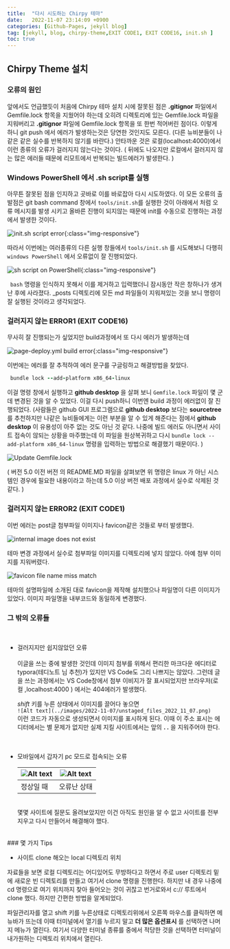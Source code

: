 ```yaml
---
title:  "다시 시도하는 Chirpy 테마"  
date:   2022-11-07 23:14:09 +0900
categories: [Github-Pages, jekyll blog]
tag: [jekyll, blog, chirpy-theme,EXIT CODE1, EXIT CODE16, init.sh ]
toc: true
---
```


## Chirpy Theme 설치

### 오류의 원인

앞에서도 언급했듯이 처음에 Chirpy 테마 설치 시에 잘못된 점은  __.gitignor__ 파일에서 Gemfile.lock 항목을 지웠어야 하는데 오히려 디렉토리에 있는 Gemfile.lock 파일을 지워버리고   __.gitignor__  파일에 Gemfile.lock 항목을 또 한번 적어버린 점이다. 이렇게 하니 git push 에서 에러가 발생하는것은 당연한 것인지도 모른다.
(다른 뉴비분들이 나같은 같은 실수를 반복하지 않기를 바란다.)
안타까운 것은 로컬(localhost:4000)에서 이런 종류의 오류가 걸러지지 않는다는 것이다. ( 뒤에도 나오지만 로컬에서 걸러지지 않는 많은 에러들 때문에 리모트에서 반복되는 빌드에러가 발생한다. )

### Windows PowerShell 에서 .sh script를 실행

아무튼 잘못된 점을 인지하고 곳바로 이를 바로잡아 다시 시도하였다. 이 모든 오류의 출발점은 git bash command 창에서 `tools/init.sh`를 실행한 것이 아래에서 처럼 오류 메시지를 발생 시키고 올바른 진행이 되지않는 때문에 init를 수동으로 진행하는 과정에서 발생한 것이다.

![init.sh script error](/images/2022-11-07/unstaged_files_2022_11_07.png){:class="img-responsive"}


따라서 이번에는 여러종류의 다른 실행 창들에서  `tools/init.sh` 를 시도해보니 다행히 `windows PowerShell` 에서 오류없이 잘 진행되었다. 

![sh script on PowerShell](/images/2022-11-07/initilize-2022-11-04%20135258.png){:class="img-responsive"}

`` bash`` 명령을 인식하지 못해서 이를 제거하고 입력했더니 잠시동안 작은 창하나가 생겨난 후에 사라졌다.
_posts 디렉토리에 모든 md 파일들이 지워져있는 것을 보니 명령이 잘 실행된 것이라고 생각되었다. 
    
    
### 걸러지지 않는 ERROR1 (EXIT CODE16)

무사히 잘 진행되는가 싶었지만 build과정에서 또 다시 에러가 발생하는데 


![page-deploy.yml build error](/images/2022-11-07/error%20code16%20-%202022-11-04%20143534.png){:class="img-responsive"}


이번에는 에러를 잘 추적하여 에러 문구를 구글링하고 해결방법을 찾았다.


``` Ruby
 bundle lock --add-platform x86_64-linux 
```

이걸 명령 창에서 실행하고 __github desktop__ 을 살펴 보니 `Gemfile.lock` 파일이 몇 군데 변경된 것을 알 수 있었다. 이걸 다시 push하니 이번엔 build 과정이 에러없이 잘 진행되었다.
(사람들은 github GUI 프로그램으로 __github desktop__ 보다는 __sourcetree__ 를 추천하지만 나같은 뉴비들에게는 이런 부분을 알 수 있게 해준다는 점에서 __github desktop__ 이 유용성이 아주 없는 것도 아닌 것 같다. 나중에 빌드 에러도 아니면서 사이트 접속이 않되는 상황을 마주했는데  이 파일을 원상복귀하고 다시 ``bundle lock --add-platform x86_64-linux`` 명령을 입력하는 방법으로 해결했기 때문이다. )  
  

![Update Gemfile.lock](/images/2022-11-07/Gemfile.lock%20update%202022-11-07%20230743.png)

(  버전 5.0 이전 버전 의 README.MD 파일을 살펴보면 위 명령은 linux 가 아닌 시스템인 경우에 필요한 내용이라고 하는데 5.0 이상 버전 배포 과정에서 실수로 삭제된 것 같다. )

### 걸러지지 않는 ERROR2 (EXIT CODE1)

이번 에러는 post글 첨부파일 이미지나 favicon같은 것들로 부터 발생했다.
  
  
![internal image does not exist](/images/2022-11-07/error-code1-2022-11-04%20143703.png)

테마 변경 과정에서 실수로 첨부파일 이미지를 디렉토리에 넣지 않았다. 아예 첨부 이미지를 지워버렸다.

![favicon file name miss match](/images/2022-11-07/error-code1-2022-11-04%20232641.png)


테마의 설명파일에 소개된 대로 favicon을 제작해 설치했으나 파일명이 다른 이미지가 있었다. 이미지 파일명을 내부코드와 동일하게 변경했다.
    <br>

### 그 밖의 오류들
 <br>

 - 걸러지지만 쉽지않았던 오류  
    <br>
   이글을 쓰는 중에 발생한 것인데 이미지 첨부를 위해서 편리한 마크다운 에디터로 typora(테디노트 님 추천)가 있지만 VS Code도 그리 나쁘지는 않았다. 그런데 글을 쓰는 과정에서는 VS Code창에서 첨부 이비지가 잘 표시되었지만 브라우저(로컬 ,localhost:4000 ) 에서는 404에러가 발생했다. 

    _shift_ 키를 누른 상태에서 이미지를 끌어다 놓으면
    <br>
    `` ![Alt text](../images/2022-11-07/unstaged_files_2022_11_07.png) ``
    <br>
    이런 코드가  자동으로 생성되면서 이미지를 표시하게 된다. 이때 이 주소 표시는 에디터에서는 별 문제가 없지만 실제 지킬 사이트에서는 앞의  __. .__ 을 지워주어야 한다.  
     <br> <br> 


 - 모바일에서 갑자기 pc 모드로 접속되는 오류

    | ![Alt text](/images/2022-11-07/KakaoTalk_20221108_130513037.jpg)  | ![Alt text](/images/2022-11-07/KakaoTalk_20221108_130503001.jpg)           |
    |------------------------------------|--------------------------------------|
    |                          정상일 때 |                         오류난 상태 |


    <br>
   몇몇 사이트에 질문도 올려보았지만 이건 아직도 원인을 알 수 없고 사이트를 전부 지우고 다시 만들어서 해결해야 했다.  
  
    <br>
 <br>
### 몇 가지 Tips

<br>

- 사이트 clone 해오는 local 디렉토리 위치

 자료들을 보면 로컬 디렉토리는 어디있어도 무방하다고 하면서 주로 user 디렉토리 밑에 새로운 빈 디렉토리를 만들고 여기서 clone 명령을 진행한다. 하지만 내 경우 나중에 cd 명령으로 여기 위치까지 찾아 들어오는 것이 귀찮고 번거로와서 c:// 루트에서 clone 했다.
 하지만 간편한 방법을 알게되었다.

 파일관리자를 열고 shift 키를 누른상태로 디렉토리위에서 오른쪽 마우스를 클릭하면 메뉴바가 뜨는데 이때 터미널에서 열기를 누르지 말고 __더 많은 옵션표시__ 를 선택하면 나머지 메뉴가 열린다. 여기서 다양한 터미널 종류를 중에서 적당한 것을 선택하면 
 터미널이 내가원하는 디렉토리 위치에서 열린다.

